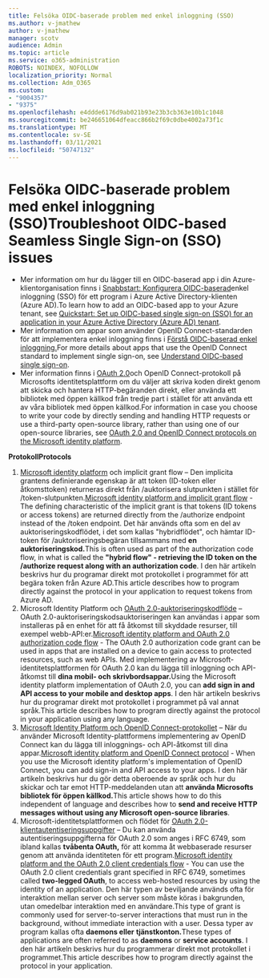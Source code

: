 ```yaml
---
title: Felsöka OIDC-baserade problem med enkel inloggning (SSO)
ms.author: v-jmathew
author: v-jmathew
manager: scotv
audience: Admin
ms.topic: article
ms.service: o365-administration
ROBOTS: NOINDEX, NOFOLLOW
localization_priority: Normal
ms.collection: Adm_O365
ms.custom:
- "9004357"
- "9375"
ms.openlocfilehash: e4ddde6176d9ab021b93e23b3cb363e10b1c1048
ms.sourcegitcommit: be246651064dfeacc866b2f69c0dbe4002a73f1c
ms.translationtype: MT
ms.contentlocale: sv-SE
ms.lasthandoff: 03/11/2021
ms.locfileid: "50747132"
---
```

# <a name="troubleshoot-oidc-based-seamless-single-sign-on-sso-issues"></a><span data-ttu-id="fe219-102">Felsöka OIDC-baserade problem med enkel inloggning (SSO)</span><span class="sxs-lookup"><span data-stu-id="fe219-102">Troubleshoot OIDC-based Seamless Single Sign-on (SSO) issues</span></span>

- <span data-ttu-id="fe219-103">Mer information om hur du lägger till en OIDC-baserad app i din Azure-klientorganisation finns i [Snabbstart: Konfigurera OIDC-baserad](https://docs.microsoft.com/azure/active-directory/manage-apps/add-application-portal-setup-oidc-sso)enkel inloggning (SSO) för ett program i Azure Active Directory-klienten (Azure AD).</span><span class="sxs-lookup"><span data-stu-id="fe219-103">To learn how to add an OIDC-based app to your Azure tenant, see [Quickstart: Set up OIDC-based single sign-on (SSO) for an application in your Azure Active Directory (Azure AD) tenant](https://docs.microsoft.com/azure/active-directory/manage-apps/add-application-portal-setup-oidc-sso).</span></span>
- <span data-ttu-id="fe219-104">Mer information om appar som använder OpenID Connect-standarden för att implementera enkel inloggning finns i [Förstå OIDC-baserad enkel inloggning.](https://docs.microsoft.com/azure/active-directory/manage-apps/configure-oidc-single-sign-on)</span><span class="sxs-lookup"><span data-stu-id="fe219-104">For more details about apps that use the OpenID Connect standard to implement single sign-on, see [Understand OIDC-based single sign-on](https://docs.microsoft.com/azure/active-directory/manage-apps/configure-oidc-single-sign-on).</span></span>
- <span data-ttu-id="fe219-105">Mer information finns i [OAuth 2.0](https://docs.microsoft.com/azure/active-directory/develop/active-directory-v2-protocols)och OpenID Connect-protokoll på Microsofts identitetsplattform om du väljer att skriva koden direkt genom att skicka och hantera HTTP-begäranden direkt, eller använda ett bibliotek med öppen källkod från tredje part i stället för att använda ett av våra bibliotek med öppen källkod.</span><span class="sxs-lookup"><span data-stu-id="fe219-105">For information in case you choose to write your code by directly sending and handling HTTP requests or use a third-party open-source library, rather than using one of our open-source libraries, see [OAuth 2.0 and OpenID Connect protocols on the Microsoft identity platform](https://docs.microsoft.com/azure/active-directory/develop/active-directory-v2-protocols).</span></span>

<span data-ttu-id="fe219-106">**Protokoll**</span><span class="sxs-lookup"><span data-stu-id="fe219-106">**Protocols**</span></span>

1. <span data-ttu-id="fe219-107">[Microsoft identity platform](https://docs.microsoft.com/azure/active-directory/develop/v2-oauth2-implicit-grant-flow) och implicit grant flow – Den implicita grantens definierande egenskap är att token (ID-token eller åtkomsttoken) returneras direkt från /auktorisera slutpunkten i stället för /token-slutpunkten.</span><span class="sxs-lookup"><span data-stu-id="fe219-107">[Microsoft identity platform and implicit grant flow](https://docs.microsoft.com/azure/active-directory/develop/v2-oauth2-implicit-grant-flow) - The defining characteristic of the implicit grant is that tokens (ID tokens or access tokens) are returned directly from the /authorize endpoint instead of the /token endpoint.</span></span> <span data-ttu-id="fe219-108">Det här används ofta som en del av auktoriseringskodflödet, i det som kallas "hybridflödet", och hämtar ID-token för /auktoriseringsbegäran tillsammans med **en auktoriseringskod.**</span><span class="sxs-lookup"><span data-stu-id="fe219-108">This is often used as part of the authorization code flow, in what is called the **"hybrid flow" - retrieving the ID token on the /authorize request along with an authorization code**.</span></span> <span data-ttu-id="fe219-109">I den här artikeln beskrivs hur du programar direkt mot protokollet i programmet för att begära token från Azure AD.</span><span class="sxs-lookup"><span data-stu-id="fe219-109">This article describes how to program directly against the protocol in your application to request tokens from Azure AD.</span></span>
2. <span data-ttu-id="fe219-110">Microsoft Identity Platform och [OAuth 2.0-auktoriseringskodflöde](https://docs.microsoft.com/azure/active-directory/develop/v2-oauth2-auth-code-flow) – OAuth 2.0-auktoriseringskodsauktoriseringen kan användas i appar som installeras på en enhet för att få åtkomst till skyddade resurser, till exempel webb-API:er.</span><span class="sxs-lookup"><span data-stu-id="fe219-110">[Microsoft identity platform and OAuth 2.0 authorization code flow](https://docs.microsoft.com/azure/active-directory/develop/v2-oauth2-auth-code-flow) - The OAuth 2.0 authorization code grant can be used in apps that are installed on a device to gain access to protected resources, such as web APIs.</span></span> <span data-ttu-id="fe219-111">Med implementering av Microsoft-identitetsplattformen för OAuth 2.0 kan du lägga till inloggning och API-åtkomst till **dina mobil- och skrivbordsappar.**</span><span class="sxs-lookup"><span data-stu-id="fe219-111">Using the Microsoft identity platform implementation of OAuth 2.0, you can **add sign in and API access to your mobile and desktop apps**.</span></span> <span data-ttu-id="fe219-112">I den här artikeln beskrivs hur du programar direkt mot protokollet i programmet på val annat språk.</span><span class="sxs-lookup"><span data-stu-id="fe219-112">This article describes how to program directly against the protocol in your application using any language.</span></span>
3. <span data-ttu-id="fe219-113">[Microsoft Identity Platform och OpenID Connect-protokollet](https://docs.microsoft.com/azure/active-directory/develop/v2-protocols-oidc) – När du använder Microsoft Identity-plattformens implementering av OpenID Connect kan du lägga till inloggnings- och API-åtkomst till dina appar.</span><span class="sxs-lookup"><span data-stu-id="fe219-113">[Microsoft identity platform and OpenID Connect protocol](https://docs.microsoft.com/azure/active-directory/develop/v2-protocols-oidc) - When you use the Microsoft identity platform's implementation of OpenID Connect, you can add sign-in and API access to your apps.</span></span> <span data-ttu-id="fe219-114">I den här artikeln beskrivs hur du gör detta oberoende av språk och hur du skickar och tar emot HTTP-meddelanden utan att **använda Microsofts bibliotek för öppen källkod.**</span><span class="sxs-lookup"><span data-stu-id="fe219-114">This article shows how to do this independent of language and describes how to **send and receive HTTP messages without using any Microsoft open-source libraries**.</span></span>
4. <span data-ttu-id="fe219-115">Microsoft-identitetsplattformen och flödet för [OAuth 2.0-klientautentiseringsuppgifter](https://docs.microsoft.com/azure/active-directory/develop/v2-oauth2-client-creds-grant-flow) – Du kan använda autentiseringsuppgifterna för OAuth 2.0 som anges i RFC 6749, som ibland kallas **tvåbenta OAuth,** för att komma åt webbaserade resurser genom att använda identiteten för ett program.</span><span class="sxs-lookup"><span data-stu-id="fe219-115">[Microsoft identity platform and the OAuth 2.0 client credentials flow](https://docs.microsoft.com/azure/active-directory/develop/v2-oauth2-client-creds-grant-flow) - You can use the OAuth 2.0 client credentials grant specified in RFC 6749, sometimes called **two-legged OAuth**, to access web-hosted resources by using the identity of an application.</span></span> <span data-ttu-id="fe219-116">Den här typen av beviljande används ofta för interaktion mellan server och server som måste köras i bakgrunden, utan omedelbar interaktion med en användare.</span><span class="sxs-lookup"><span data-stu-id="fe219-116">This type of grant is commonly used for server-to-server interactions that must run in the background, without immediate interaction with a user.</span></span> <span data-ttu-id="fe219-117">Dessa typer av program kallas ofta **daemons eller** **tjänstkonton.**</span><span class="sxs-lookup"><span data-stu-id="fe219-117">These types of applications are often referred to as **daemons** or **service accounts**.</span></span> <span data-ttu-id="fe219-118">I den här artikeln beskrivs hur du programmerar direkt mot protokollet i programmet.</span><span class="sxs-lookup"><span data-stu-id="fe219-118">This article describes how to program directly against the protocol in your application.</span></span>
